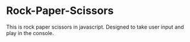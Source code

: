 # Rock-Paper-Scissors
This is rock paper scissors in javascript. Designed to take user input and play in the console.
